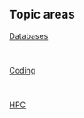 
## Topic areas  

[Databases](./databases/index.md)          

<br />    
    
    
[Coding](./coding/index.md)  

    
<br />    
    
[HPC](./hpc/index.md)  
    


